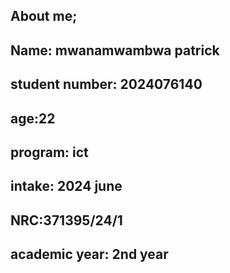 ## About me;
## Name: mwanamwambwa patrick
## student number: 2024076140
## age:22
## program: ict
## intake: 2024 june 
## NRC:371395/24/1
## academic year: 2nd year 
